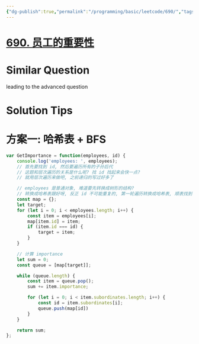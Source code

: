 ```yaml
---
{"dg-publish":true,"permalink":"/programming/basic/leetcode/690/","tags":["leetcode/tree/traverse","leetcode/hash-table"]}
---
```



# [690. 员工的重要性](https://leetcode.cn/problems/employee-importance/)

# Similar Question

leading to the advanced question

# Solution Tips

# 方案一: 哈希表 + BFS

```js
var GetImportance = function(employees, id) {
    console.log('employees: ', employees);
    // 首先要找到 id, 然后要遍历所有的子孙后代
    // 这题和层次遍历的关系是什么呢? 找 id 找起来会快一点?
    // 就用层次遍历来做吧, 之前递归的写过好多了

    // employees 是普通对象, 难道要先转换成树形的结构?
    // 转换成哈希表跟好呀, 反正 id 不可能重复的, 第一轮遍历转换成哈希表, 顺表找到 id 即可
    const map = {};
    let target;
    for (let i = 0; i < employees.length; i++) {
        const item = employees[i];
        map[item.id] = item;
        if (item.id === id) {
            target = item;
        }
    }

    // 计算 importance
    let sum = 0;
    const queue = [map[target]];

    while (queue.length) {
        const item = queue.pop();
        sum += item.importance;

        for (let i = 0; i < item.subordinates.length; i++) {
            const id = item.subordinates[i];
            queue.push(map[id])
        }
    }

    return sum;
};
```
